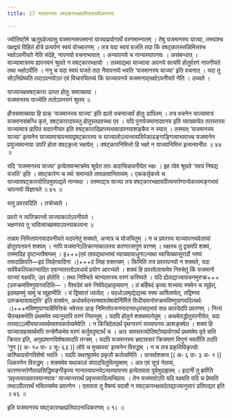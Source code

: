 ```yaml
---
title: 17 यजमानस्य वषट्कारभक्षप्रतिपादनाधिकरणम्

---
```


ज्योतिष्टोमे ऋतुग्रहेज्यासु यजमानसप्तमानां याज्याप्रयोगार्थे वरणमाम्नातम् । तेषु यजमानस्य याज्या, तस्याश्च पक्षद्वयं विहितं होत्रे प्रत्यर्पणं स्वयं वोच्चारणम् । तत्र यदा स्वयं यजति तदा किं वषट्कारस्तन्निमित्तश्च भक्षोऽपनीयते नेति संदेहे, नापनयो वचनाभावात् । अन्यापनये च नान्यस्यापनयः । असंबन्धात् । याज्यामात्रस्य ह्यपनयनं श्रूयते न वषट्कारभक्षयोः । तस्माद्यथा याज्याया अपनये सत्यपि होतुर्वरणं नापनीयते तथा भक्षोऽपीति । ननु च यदा स्वयं यजते तदा नैवापनयो भवति ‘यजमानस्य याज्या’ इति वचनात् । यदा तु सोऽभिप्रेष्यति तदाऽपनयोऽत एवं विचारयितव्यं किं याज्यापनये यजमानाद्भक्षोऽपनीयते नेति । उच्यते ।

याज्याभक्षवषट्काराः प्राप्ता होतुः समाख्यया ।  
यजमानस्य याज्येति ततोऽपनयनं श्रुतम् ॥  


हौत्रसमाख्यया हि प्राक् ‘यजमानस्य याज्या’ इति ह्यतो वचनात्सर्वं होतुः प्रापितम् । तत्र वचनेन याज्यामात्रं यजमानसंबन्धि कृतं, वषट्कारादयस्तु होतुस्तदवस्था एव । यदि पुनर्यजमानादपनय इति व्याख्यायेत ततस्तस्य याज्यामात्रं प्रापितं सदपनीयत इति वषट्कारादिप्राप्त्यभावादपनयाशङ्कैव न स्यात् । तस्मात् ‘यजमानस्य याज्या’ इत्यनेन याज्यामात्रापनयाद्वषट्कारस्य च याज्यातोऽत्यन्तव्यतिरेकादङ्गाङ्गित्वाभावाच्च यजमानेन प्रयुज्यमानाया उपरि होता वषट्कृत्य भक्षयेत् । वषट्कारनिमित्तो हि भक्षो न याज्यानिमित्त इत्यनपनीतः ॥ ४४ ॥

यदि ‘यजमानस्य याज्या’ इत्येतावन्मात्रमेव श्रूयेत ततः कदाचिन्नापनीयेत भक्षः । इह त्वेवं श्रूयते ‘स्वयं निषद्य यजति’ इति । वषट्कारेण च रर्थः समाप्यते तावन्नावानितव्यम् । एककर्तृकत्वे च याज्यावषट्कारयोरिदमुपपद्यते नान्यथा । तस्माद्यत्र याज्या तत्र वषट्कारभक्षावपीत्यन्तरेणाप्येकत्वमङ्गभावं चापनयो विज्ञायते ॥ ४५ ॥

यत्तु प्रवरवदिति । तत्रोच्यते ।

प्रवरो न त्वतिक्रान्तो याज्याकालेऽपनीयते ।  
भक्षणस्य तु भावित्वाच्छक्याऽपनयकल्पना ॥  


तन्नाम निमित्तापनयादपनीयते यदपनेतुं शक्यते, अन्यत्र च योजयितुम् । न च प्रवरस्य याज्यापनयवेलायां होतुरपनयनं शक्यम् । नापि यजमानेऽतिक्रान्तकालस्य करणात्सगुणं वरणम् । भक्षस्य तु द्वयमपि शक्यं, तस्मादिह दृष्टान्तवैषम्यम् । इ+++(एवं तावद्यथाभाष्यं व्याख्यायाधुनाऽन्यथा व्याचिख्यासुरादौ भाष्यं तावदाक्षिपति—इदं त्विहेत्यादिना ।)+++दं त्विह वक्तव्यम् । किमिति तत्र प्रवरापनयो न शक्यते, यदा सर्ववैकल्पिकान्यादित एवान्यतरतोऽवधार्य प्रयोग आरभ्यते । शक्यं हि प्रवरवेलायामेव निश्चेतुं किं यजमानो याज्यां वक्ष्यति, उत होतेति । तथा निश्चिते चान्यतरस्य वरणं करिष्यते । यदि ह्येतद्याज्यावचनमुरुक्र+++(उरुक्रमविष्णुयागवदिति— । वैश्वदेवं चरुं निर्वपेद्भ्रातृव्यवान् । तं बर्हिषदं कृत्वा शभ्यया स्फ्येन च व्यूहेत्, इदमहममुं चामुं च व्यूहामीति । यं द्विष्यात्तं ध्यायेत् । यदधोऽवमृद्येद्यच्च स्फ्य आश्लिष्येत्, तद्विष्णव उरुक्रमायावद्यति’ इति वाक्येन, अधोवर्मदनस्फ्याश्लेषयोर्निर्मित्ते विधीयमानोरुक्रमविष्णुयागवदित्यर्थः ।)+++मविष्णुयागवन्नैमित्तिकं भवेत्ततः प्राङ् निमित्तोपजननादनवधृतसद्भावं सन्न कारयेदपि प्रवरणम् । नित्यं चैतच्छक्नोति प्रथममेव स्वानुसारि वरणं नियन्तुम् । यदपि होतुर्न शक्यमपनेतुम् । कथमेतद्धोतुरपनीयेत, यदा तस्याऽऽत्मीययाज्यार्थमवश्यकर्तव्यमेवेति । न किंचिदेतदर्थं पृथग्वरणं यस्यापनय आशङ्क्येत । शक्यं हि याज्यासहस्रार्थमपि तन्त्रेणैकमेव वरणं कर्तुमदृष्टार्थं च । अतः समस्तज्योतिष्टोमप्रयोगार्थं प्रथममेव वृते सति क्रियत इति, अगृह्यमाणविशेषत्वादपि तन्त्रम् । यदपि यजमानस्य भ्रष्टावसरं क्रियमाणं विगुणं भवतीति तदपि ‘गुण \[( अ॰ १० पा॰ २ सू॰ ६३ )\] लोपे च मुख्यस्य’ इत्यनेन विरुद्धम् । न च तत्र प्रकृतिविकृत्योः कश्चित्प्रयोगविशेषो भवति । यदपि यथाश्रुतमेव प्रकृतौ कर्तव्यमिति । तत्सर्वशक्त्य \[( अ॰ ६ पा॰ ३ अ॰ १ )\] धिकरणेन विरुद्धम् । शक्यमेव यथाकालं संपादयितुमित्युक्तम् । अत एवं सूत्रं नेतव्यं, कारणान्तरेणैतत्प्रसिद्धिमङ्गीकृत्य नान्यस्यापनयेऽन्यस्यापनय इत्येतावता पूर्वमुदाहृतम् । इदानीं तु ब्रवीति ‘प्रवृत्तत्वात्प्रवरस्यानपायः’ याज्यान्तरार्थं प्रवृत्तत्वादित्यभिप्रायः । तेन यजमावोऽपि यदि वक्ष्यति यदि च प्रेष्यति तथाऽपीतरार्थं भवितव्यमेव प्रवरणेन । एतावता तु वैषम्यं यदसौ न वषट्कारभक्षवदेतद्याज्यानुसारं प्रतिपद्यत इति ॥ ४६ ॥

इति यजमानस्य वषट्कारभक्षप्रतिपादनाधिकरणम् ॥ १८ ॥
